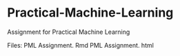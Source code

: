 # Practical-Machine-Learning

Assignment for Practical Machine Learning

Files: PML Assignment. Rmd
       PML Assignment. html

